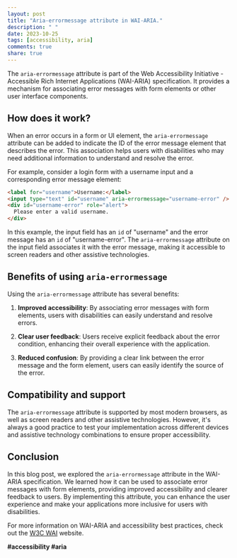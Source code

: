 ```yaml
---
layout: post
title: "Aria-errormessage attribute in WAI-ARIA."
description: " "
date: 2023-10-25
tags: [accessibility, aria]
comments: true
share: true
---
```


The `aria-errormessage` attribute is part of the Web Accessibility Initiative - Accessible Rich Internet Applications (WAI-ARIA) specification. It provides a mechanism for associating error messages with form elements or other user interface components.

## How does it work?

When an error occurs in a form or UI element, the `aria-errormessage` attribute can be added to indicate the ID of the error message element that describes the error. This association helps users with disabilities who may need additional information to understand and resolve the error.

For example, consider a login form with a username input and a corresponding error message element:

```html
<label for="username">Username:</label>
<input type="text" id="username" aria-errormessage="username-error" />
<div id="username-error" role="alert">
  Please enter a valid username.
</div>
```

In this example, the input field has an `id` of "username" and the error message has an `id` of "username-error". The `aria-errormessage` attribute on the input field associates it with the error message, making it accessible to screen readers and other assistive technologies.

## Benefits of using `aria-errormessage`

Using the `aria-errormessage` attribute has several benefits:

1. **Improved accessibility**: By associating error messages with form elements, users with disabilities can easily understand and resolve errors.

2. **Clear user feedback**: Users receive explicit feedback about the error condition, enhancing their overall experience with the application.

3. **Reduced confusion**: By providing a clear link between the error message and the form element, users can easily identify the source of the error.

## Compatibility and support

The `aria-errormessage` attribute is supported by most modern browsers, as well as screen readers and other assistive technologies. However, it's always a good practice to test your implementation across different devices and assistive technology combinations to ensure proper accessibility.

## Conclusion

In this blog post, we explored the `aria-errormessage` attribute in the WAI-ARIA specification. We learned how it can be used to associate error messages with form elements, providing improved accessibility and clearer feedback to users. By implementing this attribute, you can enhance the user experience and make your applications more inclusive for users with disabilities.

For more information on WAI-ARIA and accessibility best practices, check out the [W3C WAI](https://www.w3.org/WAI/) website.

**#accessibility #aria**
